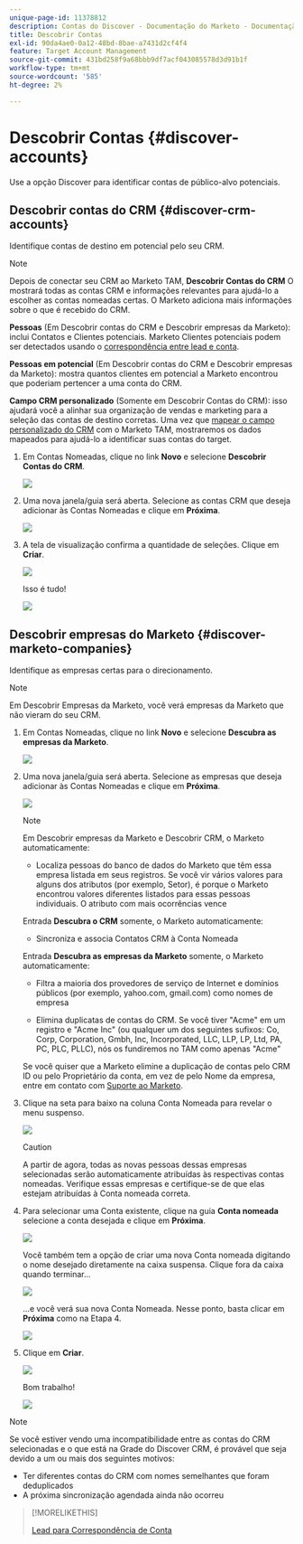 ```yaml
---
unique-page-id: 11378812
description: Contas do Discover - Documentação do Marketo - Documentação do produto
title: Descobrir Contas
exl-id: 90da4ae0-0a12-48bd-8bae-a7431d2cf4f4
feature: Target Account Management
source-git-commit: 431bd258f9a68bbb9df7acf043085578d3d91b1f
workflow-type: tm+mt
source-wordcount: '585'
ht-degree: 2%

---
```


# Descobrir Contas {#discover-accounts}

Use a opção Discover para identificar contas de público-alvo potenciais.

## Descobrir contas do CRM {#discover-crm-accounts}

Identifique contas de destino em potencial pelo seu CRM.

>[!NOTE]
>
>Depois de conectar seu CRM ao Marketo TAM, **Descobrir Contas do CRM** O mostrará todas as contas CRM e informações relevantes para ajudá-lo a escolher as contas nomeadas certas. O Marketo adiciona mais informações sobre o que é recebido do CRM.

**Pessoas** (Em Descobrir contas do CRM e Descobrir empresas da Marketo): inclui Contatos e Clientes potenciais. Marketo Clientes potenciais podem ser detectados usando o [correspondência entre lead e conta](/help/marketo/product-docs/target-account-management/target/named-accounts/lead-to-account-matching.md).

**Pessoas em potencial** (Em Descobrir contas do CRM e Descobrir empresas da Marketo): mostra quantos clientes em potencial a Marketo encontrou que poderiam pertencer a uma conta do CRM.

**Campo CRM personalizado** (Somente em Descobrir Contas do CRM): isso ajudará você a alinhar sua organização de vendas e marketing para a seleção das contas de destino corretas. Uma vez que [mapear o campo personalizado do CRM](/help/marketo/product-docs/target-account-management/setup-tam/create-a-custom-field-for-crm-discovery.md) com o Marketo TAM, mostraremos os dados mapeados para ajudá-lo a identificar suas contas do target.

1. Em Contas Nomeadas, clique no link **Novo** e selecione **Descobrir Contas do CRM**.

   ![](assets/disc-crm-one.png)

1. Uma nova janela/guia será aberta. Selecione as contas CRM que deseja adicionar às Contas Nomeadas e clique em **Próxima**.

   ![](assets/disc-crm-two.png)

1. A tela de visualização confirma a quantidade de seleções. Clique em **Criar**.

   ![](assets/disc-three.png)

   Isso é tudo!

   ![](assets/disc-four.png)

## Descobrir empresas do Marketo {#discover-marketo-companies}

Identifique as empresas certas para o direcionamento.

>[!NOTE]
>
>Em Descobrir Empresas da Marketo, você verá empresas da Marketo que não vieram do seu CRM.

1. Em Contas Nomeadas, clique no link **Novo** e selecione **Descubra as empresas da Marketo**.

   ![](assets/one-1.png)

1. Uma nova janela/guia será aberta. Selecione as empresas que deseja adicionar às Contas Nomeadas e clique em **Próxima**.

   ![](assets/disc-comp-two.png)

   >[!NOTE]
   >
   >Em Descobrir empresas da Marketo e Descobrir CRM, o Marketo automaticamente:
   >
   >* Localiza pessoas do banco de dados do Marketo que têm essa empresa listada em seus registros. Se você vir vários valores para alguns dos atributos (por exemplo, Setor), é porque o Marketo encontrou valores diferentes listados para essas pessoas individuais. O atributo com mais ocorrências vence
   >
   >Entrada **Descubra o CRM** somente, o Marketo automaticamente:
   >
   >* Sincroniza e associa Contatos CRM à Conta Nomeada
   >
   >Entrada **Descubra as empresas da Marketo** somente, o Marketo automaticamente:
   >
   >* Filtra a maioria dos provedores de serviço de Internet e domínios públicos (por exemplo, yahoo.com, gmail.com) como nomes de empresa
   >
   >* Elimina duplicatas de contas do CRM. Se você tiver &quot;Acme&quot; em um registro e &quot;Acme Inc&quot; (ou qualquer um dos seguintes sufixos: Co, Corp, Corporation, Gmbh, Inc, Incorporated, LLC, LLP, LP, Ltd, PA, PC, PLC, PLLC), nós os fundiremos no TAM como apenas &quot;Acme&quot;
   >
   >Se você quiser que a Marketo elimine a duplicação de contas pelo CRM ID ou pelo Proprietário da conta, em vez de pelo Nome da empresa, entre em contato com [Suporte ao Marketo](https://nation.marketo.com/t5/Support/ct-p/Support).

1. Clique na seta para baixo na coluna Conta Nomeada para revelar o menu suspenso.

   ![](assets/disc-comp-three.png)

   >[!CAUTION]
   >
   >A partir de agora, todas as novas pessoas dessas empresas selecionadas serão automaticamente atribuídas às respectivas contas nomeadas. Verifique essas empresas e certifique-se de que elas estejam atribuídas à Conta nomeada correta.

1. Para selecionar uma Conta existente, clique na guia **Conta nomeada** selecione a conta desejada e clique em **Próxima**.

   ![](assets/disc-comp-four.png)

   Você também tem a opção de criar uma nova Conta nomeada digitando o nome desejado diretamente na caixa suspensa. Clique fora da caixa quando terminar...

   ![](assets/disc-comp-five.png)

   ...e você verá sua nova Conta Nomeada. Nesse ponto, basta clicar em **Próxima** como na Etapa 4.

   ![](assets/disc-comp-six.png)

1. Clique em **Criar**.

   ![](assets/disc-comp-seven.png)

   Bom trabalho!

   ![](assets/disc-co-six.png)

>[!NOTE]
>
>Se você estiver vendo uma incompatibilidade entre as contas do CRM selecionadas e o que está na Grade do Discover CRM, é provável que seja devido a um ou mais dos seguintes motivos:
>
>* Ter diferentes contas do CRM com nomes semelhantes que foram deduplicados
>* A próxima sincronização agendada ainda não ocorreu

>[!MORELIKETHIS]
>
>[Lead para Correspondência de Conta](/help/marketo/product-docs/target-account-management/target/named-accounts/lead-to-account-matching.md)
